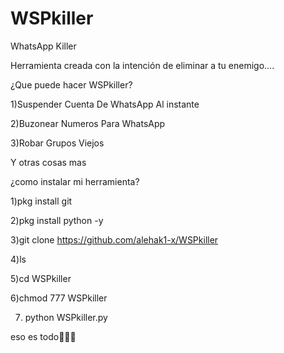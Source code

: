 # WSPkiller

WhatsApp Killer 

Herramienta creada con la intención de eliminar a tu enemigo....

¿Que puede hacer WSPkiller?

1)Suspender Cuenta De WhatsApp Al instante

2)Buzonear Numeros Para WhatsApp

3)Robar Grupos Viejos

Y otras cosas mas

¿como instalar mi herramienta?

1)pkg install git

2)pkg install python -y

3)git clone https://github.com/alehak1-x/WSPkiller

4)ls

5)cd WSPkiller

6)chmod 777 WSPkiller

7) python WSPkiller.py

eso es todo🤠✌🏾
